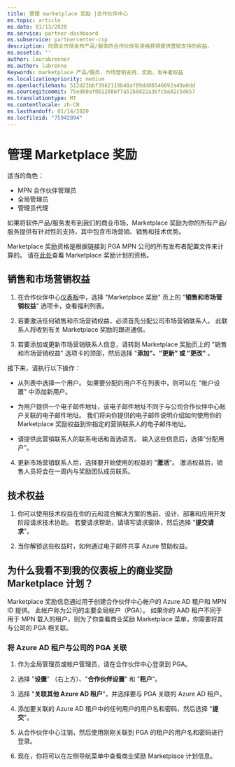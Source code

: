 ```yaml
---
title: 管理 marketplace 奖励 |合作伙伴中心
ms.topic: article
ms.date: 01/13/2020
ms.service: partner-dashboard
ms.subservice: partnercenter-csp
description: 向商业市场发布产品/服务的合作伙伴有资格获得提供营销支持的权益。
ms.assetid: ''
author: laurabrenner
ms.author: labrenne
Keywords: marketplace 产品/服务、市场营销支持、奖励、发布者权益
ms.localizationpriority: medium
ms.openlocfilehash: 512d23bbf3962119b48af89dd08546692a49a0dd
ms.sourcegitcommit: 75ed00af0b12086f7a51b8d22a3bfc9a02c5d657
ms.translationtype: MT
ms.contentlocale: zh-CN
ms.lasthandoff: 01/14/2020
ms.locfileid: "75942894"
---
```

# <a name="manage-marketplace-rewards"></a>管理 Marketplace 奖励

适当的角色：

- MPN 合作伙伴管理员
- 全局管理员
- 管理员代理

如果将软件产品/服务发布到我们的商业市场，Marketplace 奖励为你的所有产品/服务提供有针对性的支持，其中包含市场营销、销售和技术优势。 

Marketplace 奖励资格是根据链接到 PGA MPN 公司的所有发布者配置文件来计算的。 请在[此处](https://partner.microsoft.com/dashboard/mpn/program/commercialmarketplace)查看 Marketplace 奖励计划的资格。 


## <a name="sales-and-marketing-benefits"></a>销售和市场营销权益

1. 在合作伙伴中心[仪表板](https://partner.microsoft.com/dashboard)中，选择 "Marketplace 奖励" 页上的 "**销售和市场营销权益**" 选项卡，查看福利列表。 

2. 若要激活任何销售和市场营销权益，必须首先分配公司市场营销联系人。 此联系人将收到有关 Marketplace 奖励的跟进通信。

3. 若要添加或更新市场营销联系人信息，请转到 Marketplace 奖励页上的 "销售和市场营销权益" 选项卡的顶部，然后选择 "**添加"、"更新" 或 "更改"** 。 

接下来，请执行以下操作：

  - 从列表中选择一个用户。 如果要分配的用户不在列表中，则可以在 "帐户设置" 中添加新用户。

  - 为用户提供一个电子邮件地址，该电子邮件地址不同于与公司合作伙伴中心帐户关联的电子邮件地址。 我们将向你提供的电子邮件说明介绍如何使用你的 Marketplace 奖励权益到你指定的营销联系人的电子邮件地址。

  - 请提供此营销联系人的联系电话和首选语言。 输入这些信息后，选择“分配用户”。

4. 更新市场营销联系人后，选择要开始使用的权益的 "**激活**"。 激活权益后，销售人员将会在一周内与奖励团队成员联系。

## <a name="technical-benefits"></a>技术权益

1. 你可以使用技术权益在你的云和混合解决方案的售前、设计、部署和应用开发阶段请求技术协助。 若要请求帮助，请填写请求窗体，然后选择 "**提交请求**"。

2. 当你解锁这些权益时，如何通过电子邮件共享 Azure 赞助权益。 

## <a name="why-cant-i-see-the-commercial-rewards-marketplace-program-on-my-dashboard"></a>为什么我看不到我的仪表板上的商业奖励 Marketplace 计划？

Marketplace 奖励信息通过用于创建合作伙伴中心帐户的 Azure AD 租户和 MPN ID 提供。 此帐户称为公司的主要全局帐户（PGA）。 如果你的 AAD 租户不同于用于 MPN 载入的租户，则为了你查看商业奖励 Marketplace 菜单，你需要将其与公司的 PGA 相关联。 

### <a name="to-associate-an-azure-ad-tenant-with-the-pga-of-your-company"></a>将 Azure AD 租户与公司的 PGA 关联

1. 作为全局管理员或帐户管理员，请在合作伙伴中心登录到 PGA。

2. 选择 "**设置**" （右上方）、"**合作伙伴设置**" 和 "**租户**"。 

3. 选择 "**关联其他 Azure AD 租户**"，并选择要与 PGA 关联的 Azure AD 租户。

4. 添加要关联的 Azure AD 租户中的任何用户的用户名和密码，然后选择 "**提交**"。

5. 从合作伙伴中心注销，然后使用刚刚关联到 PGA 的租户的用户名和密码进行登录。

6. 现在，你将可以在左侧导航菜单中查看商业奖励 Marketplace 计划信息。


